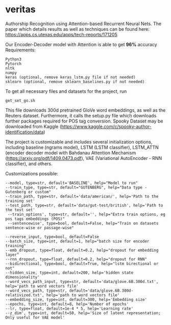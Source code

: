 # veritas
Authorship Recognition using Attention-based Recurrent Neural Nets. The paper which details results as well as techniques can be found here: https://apps.cs.utexas.edu/apps/tech-reports/171205

Our Encoder-Decoder model with Attention is able to get **96%** accuracy
Requirements:
```
Python3
Pytorch
nltk
numpy
keras (optional, remove keras_lstm.py file if not needed)
sklearn (optional, remove sklearn_baselines.py if not needed)
```

To get all necessary files and datasets for the project, run 

```
get_set_go.sh
```
This file downloads 300d pretrained GloVe word embeddings, as well as the Reuters dataset. Furthermore, it calls the setup.py file which downloads further packages required for POS tag conversion.
Spooky Dataset may be downloaded from Kaggle (https://www.kaggle.com/c/spooky-author-identification/data)


The project is customizable and includes several initialization options, including baseline (ngrams model), LSTM (LSTM classifier), LSTM_ATTN (encoder decoder model with Bahdanau Attention Mechanism (https://arxiv.org/pdf/1409.0473.pdf), VAE (Variational AutoEncoder - RNN classifier), and others. 

Customizations possible:
```
--model, type=str, default='BASELINE', help="Model to run"
--train_type, type=str, default="GUTENBERG", help="Data type - Gutenberg or custom"
--train_path, type=str, default='data/american/', help='Path to the training set'
--test_path, type=str, default='data/gut-test/british', help='Path to the test set'
 --train_options', type=str, default='', help="Extra train options, eg pos tags embeddings (POS)"
 --sentencewise', type=bool, default=False, help="Train on datasets sentence-wise or passage-wise"

--reverse_input, type=bool, default=False
--batch_size, type=int, default=1, help="batch size for encoder training"
--emb_dropout, type=float, default=0.2, help="dropout for embedding layer"
--rnn_dropout, type=float, default=0.2, help="dropout for RNN"
--bidirectional, type=bool, default=True, help="lstm birectional or not"
--hidden_size, type=int, default=200, help='hidden state dimensionality'
--word_vecs_path_input, type=str, default='data/glove.6B.300d.txt', help='path to word vectors file'
--word_vecs_path, type=str, default='data/glove.6B.300d-relativized.txt', help='path to word vectors file'
--embedding_size, type=int, default=300, help='Embedding size'
--epochs, type=int, default=8, help='Number of epochs'
--lr, type=float, default=1e-4 * 5, help='Learning rate'
--z_dim', type=int, default=50, help='Size of latent representation; Only useful for VAE model'

